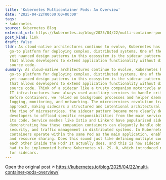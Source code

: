 ```yaml
---
title: 'Kubernetes Multicontainer Pods: An Overview'
date: '2025-04-22T00:00:00+00:00'
tags:
- kubernetes
source: Kubernetes Blog
external_url: https://kubernetes.io/blog/2025/04/22/multi-container-pods-overview/
post_kind: link
draft: false
tldr: As cloud-native architectures continue to evolve, Kubernetes has become the
  go-to platform for deploying complex, distributed systems. One of the most powerful
  yet nuanced design patterns in this ecosystem is the sidecar pattern—a technique
  that allows developers to extend application functionality without diving deep into
  source code.
summary: As cloud-native architectures continue to evolve, Kubernetes has become the
  go-to platform for deploying complex, distributed systems. One of the most powerful
  yet nuanced design patterns in this ecosystem is the sidecar pattern—a technique
  that allows developers to extend application functionality without diving deep into
  source code. Think of a sidecar like a trusty companion motorcycle attachment. Historically,
  IT infrastructures have always used auxiliary services to handle critical tasks.
  Before containers, we relied on background processes and helper daemons to manage
  logging, monitoring, and networking. The microservices revolution transformed this
  approach, making sidecars a structured and intentional architectural choice. With
  the rise of microservices, the sidecar pattern became more clearly defined, allowing
  developers to offload specific responsibilities from the main service without altering
  its code. Service meshes like Istio and Linkerd have popularized sidecar proxies,
  demonstrating how these companion containers can elegantly handle observability,
  security, and traffic management in distributed systems. In Kubernetes, sidecar
  containers operate within the same Pod as the main application, enabling communication
  and resource sharing. Does this sound just like defining multiple containers along
  each other inside the Pod? It actually does, and this is how sidecar containers
  had to be implemented before Kubernetes v1. 29. 0, which introduced native support
  for sidecars.
---
```

Open the original post ↗ https://kubernetes.io/blog/2025/04/22/multi-container-pods-overview/
